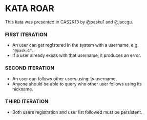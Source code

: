KATA ROAR
==============

This kata was presented in CAS2K13 by @pasku1 and @jacegu.

### FIRST ITERATION
* An user can get registered in the system with a username, e.g. ```"@pasku1"```.
* If a user already exists with that username, it produces an error.

### SECOND ITERATION
* An user can follows other users using its username.
* Anyone should be able to query who other user follows using its nickname.

### THIRD ITERATION
* Both users registration and user list followed must be persistent.
